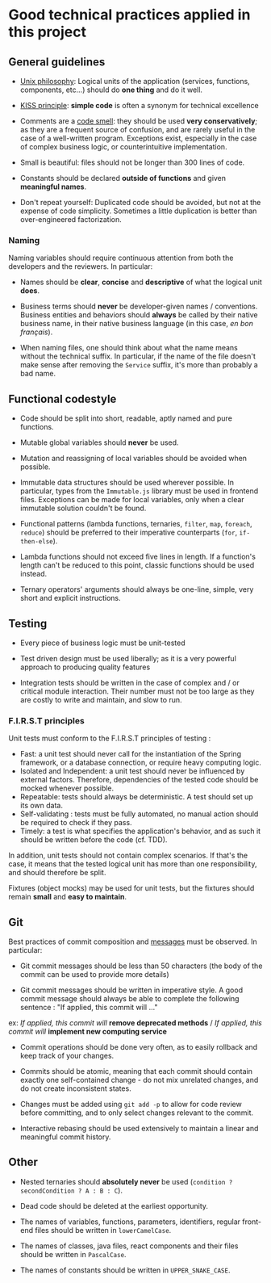 # Good technical practices applied in this project

## General guidelines

- [Unix philosophy](https://en.wikipedia.org/wiki/Unix_philosophy): Logical units of the application (services, functions, components, etc...) should do **one thing** and do it well.

- [KISS principle](https://fr.wikipedia.org/wiki/Principe_KISS): **simple code** is often a synonym for technical excellence

- Comments are a [code smell](https://en.wikipedia.org/wiki/Code_smell): they should be used **very conservatively**; as they are a frequent source of confusion, and are rarely useful in the case of a well-written program. Exceptions exist, especially in the case of complex business logic, or counterintuitive implementation.

- Small is beautiful: files should not be longer than 300 lines of code.

- Constants should be declared **outside of functions** and given **meaningful names**.

- Don't repeat yourself: Duplicated code should be avoided, but not at the expense of code simplicity. Sometimes a little duplication is better than over-engineered factorization.

### Naming

Naming variables should require continuous attention from both the developers and the reviewers. In particular:

- Names should be **clear**, **concise** and **descriptive** of what the logical unit **does**.

- Business terms should **never** be developer-given names / conventions. Business entities and behaviors should **always** be called by their native business name, in their native business language (in this case, _en bon français_).

- When naming files, one should think about what the name means without the technical suffix. In particular, if the name of the file doesn't make sense after removing the ``Service`` suffix, it's more than probably a bad name.

## Functional codestyle

- Code should be split into short, readable, aptly named and pure functions.

- Mutable global variables should **never** be used.

- Mutation and reassigning of local variables should be avoided when possible.

- Immutable data structures should be used wherever possible. In particular, types from the ``Immutable.js`` library must be used in frontend files. Exceptions can be made for local variables, only when a clear immutable solution couldn't be found.

- Functional patterns (lambda functions, ternaries, `filter`, `map`, `foreach`, `reduce`) should be preferred to their imperative counterparts (`for`, `if-then-else`).

- Lambda functions should not exceed five lines in length. If a function's length can't be reduced to this point, classic functions should be used instead.

- Ternary operators' arguments should always be one-line, simple, very short and explicit instructions.

## Testing

- Every piece of business logic must be unit-tested

- Test driven design must be used liberally; as it is a very powerful approach to producing quality features

- Integration tests should be written in the case of complex and / or critical module interaction. Their number must not be too large as they are costly to write and maintain, and slow to run.

### F.I.R.S.T principles

Unit tests must conform to the F.I.R.S.T principles of testing :

- Fast: a unit test should never call for the instantiation of the Spring framework, or a database connection, or require heavy computing logic.
- Isolated and Independent: a unit test should never be influenced by external factors. Therefore, dependencies of the tested code should be mocked whenever possible.
- Repeatable: tests should always be deterministic. A test should set up its own data.
- Self-validating : tests must be fully automated, no manual action should be required to check if they pass.
- Timely: a test is what specifies the application's behavior, and as such it should be written before the code (cf. TDD).

In addition, unit tests should not contain complex scenarios. If that's the case, it means that the tested logical unit has more than one responsibility, and should therefore be split.

Fixtures (object mocks) may be used for unit tests, but the fixtures should remain **small** and **easy to maintain**.

## Git

Best practices of commit composition and [messages](https://chris.beams.io/posts/git-commit/) must be observed. In particular:

- Git commit messages should be less than 50 characters (the body of the commit can be used to provide more details)

- Git commit messages should be written in imperative style. A good commit message should always be able to complete the following sentence : "If applied, this commit will ..."

ex: _If applied, this commit will_ **remove deprecated methods** / _If applied, this commit will_ **implement new computing service**

- Commit operations should be done very often, as to easily rollback and keep track of your changes.

- Commits should be atomic, meaning that each commit should contain exactly one self-contained change - do not mix unrelated changes, and do not create inconsistent states.

- Changes must be added using ``git add -p`` to allow for code review before committing, and to only select changes relevant to the commit.

- Interactive rebasing should be used extensively to maintain a linear and meaningful commit history.

## Other

- Nested ternaries should **absolutely never** be used (``condition ? secondCondition ? A : B : C``).

- Dead code should be deleted at the earliest opportunity.

- The names of variables, functions, parameters, identifiers, regular front-end files should be written in ``lowerCamelCase``.

- The names of classes, java files, react components and their files should be written in ``PascalCase``.

- The names of constants should be written in ``UPPER_SNAKE_CASE``.